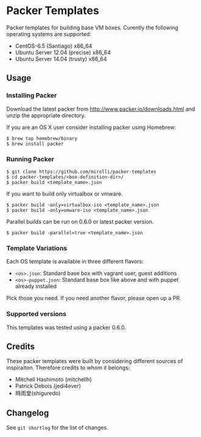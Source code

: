 # Packer Templates

Packer templates for building base VM boxes. Curently the following operating systems
are supported:

* CentOS-6.5 (Santiago) x86\_64
* Ubuntu Server 12.04 (precise) x86\_64
* Ubuntu Server 14.04 (trusty) x86\_64

## Usage

### Installing Packer

Download the latest packer from <http://www.packer.io/downloads.html>
and unzip the appropriate directory.

If you are an OS X user consider installing packer using Homebrew:

    $ brew tap homebrew/binary
    $ brew install packer

### Running Packer

    $ git clone https://github.com/mirolli/packer-templates
    $ cd packer-templates/<box-definition-dir>/
    $ packer build <template_name>.json

If you want to build only virtualbox or vmware.

    $ packer build -only=virtualbox-iso <template_name>.json
    $ packer build -only=vmware-iso <template_name>.json

Parallel builds can be run on 0.6.0 or latest packer version.

    $ packer build -parallel=true <template_name>.json

### Template Variations

Each OS template is available in three different flavors:

* `<os>.json`: Standard base box with vagrant user, guest additions
* `<os>-puppet.json`: Standard base box like above and with puppet already installed

Pick those you need. If you need another flavor, please open up a PR.

### Supported versions

This templates was tested using a packer 0.6.0.

## Credits

These packer templates were built by considering different sources of inspiraiton. Therefore credits to whom it belongs:

* Mitchell Hashimoto (mitchellh)
* Patrick Debois (jedi4ever)
* 時雨堂(shiguredo)

## Changelog

See `git shortlog` for the list of changes.

